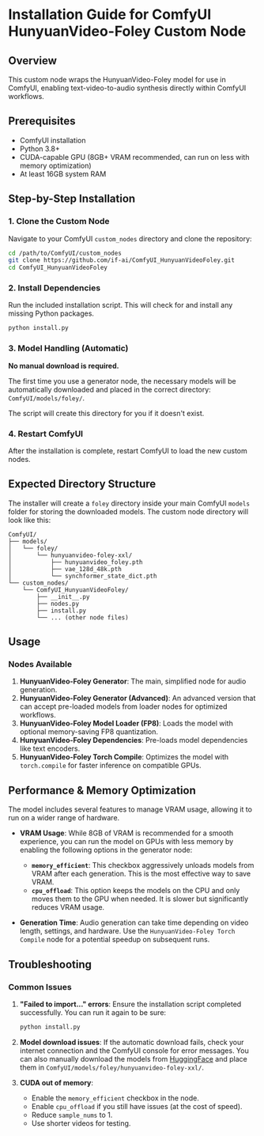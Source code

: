 # Installation Guide for ComfyUI HunyuanVideo-Foley Custom Node

## Overview

This custom node wraps the HunyuanVideo-Foley model for use in ComfyUI, enabling text-video-to-audio synthesis directly within ComfyUI workflows.

## Prerequisites

- ComfyUI installation
- Python 3.8+
- CUDA-capable GPU (8GB+ VRAM recommended, can run on less with memory optimization)
- At least 16GB system RAM

## Step-by-Step Installation

### 1. Clone the Custom Node

Navigate to your ComfyUI `custom_nodes` directory and clone the repository:
```bash
cd /path/to/ComfyUI/custom_nodes
git clone https://github.com/if-ai/ComfyUI_HunyuanVideoFoley.git
cd ComfyUI_HunyuanVideoFoley
```

### 2. Install Dependencies

Run the included installation script. This will check for and install any missing Python packages.
```bash
python install.py
```

### 3. Model Handling (Automatic)

**No manual download is required.**

The first time you use a generator node, the necessary models will be automatically downloaded and placed in the correct directory: `ComfyUI/models/foley/`.

The script will create this directory for you if it doesn't exist.

### 4. Restart ComfyUI

After the installation is complete, restart ComfyUI to load the new custom nodes.

## Expected Directory Structure

The installer will create a `foley` directory inside your main ComfyUI `models` folder for storing the downloaded models. The custom node directory will look like this:

```
ComfyUI/
├── models/
│   └── foley/
│       └── hunyuanvideo-foley-xxl/
│           ├── hunyuanvideo_foley.pth
│           ├── vae_128d_48k.pth
│           └── synchformer_state_dict.pth
└── custom_nodes/
    └── ComfyUI_HunyuanVideoFoley/
        ├── __init__.py
        ├── nodes.py
        ├── install.py
        └── ... (other node files)
```

## Usage

### Nodes Available

1.  **HunyuanVideo-Foley Generator**: The main, simplified node for audio generation.
2.  **HunyuanVideo-Foley Generator (Advanced)**: An advanced version that can accept pre-loaded models from loader nodes for optimized workflows.
3.  **HunyuanVideo-Foley Model Loader (FP8)**: Loads the model with optional memory-saving FP8 quantization.
4.  **HunyuanVideo-Foley Dependencies**: Pre-loads model dependencies like text encoders.
5.  **HunyuanVideo-Foley Torch Compile**: Optimizes the model with `torch.compile` for faster inference on compatible GPUs.

## Performance & Memory Optimization

The model includes several features to manage VRAM usage, allowing it to run on a wider range of hardware.

-   **VRAM Usage**: While 8GB of VRAM is recommended for a smooth experience, you can run the model on GPUs with less memory by enabling the following options in the generator node:
    -   **`memory_efficient`**: This checkbox aggressively unloads models from VRAM after each generation. This is the most effective way to save VRAM.
    -   **`cpu_offload`**: This option keeps the models on the CPU and only moves them to the GPU when needed. It is slower but significantly reduces VRAM usage.

-   **Generation Time**: Audio generation can take time depending on video length, settings, and hardware. Use the `HunyuanVideo-Foley Torch Compile` node for a potential speedup on subsequent runs.

## Troubleshooting

### Common Issues

1.  **"Failed to import..." errors**:
    Ensure the installation script completed successfully. You can run it again to be sure:
    ```bash
    python install.py
    ```

2.  **Model download issues**:
    If the automatic download fails, check your internet connection and the ComfyUI console for error messages. You can also manually download the models from [HuggingFace](https://huggingface.co/tencent/HunyuanVideo-Foley) and place them in `ComfyUI/models/foley/hunyuanvideo-foley-xxl/`.

3.  **CUDA out of memory**:
    -   Enable the `memory_efficient` checkbox in the node.
    -   Enable `cpu_offload` if you still have issues (at the cost of speed).
    -   Reduce `sample_nums` to 1.
    -   Use shorter videos for testing.